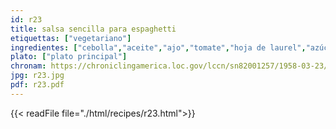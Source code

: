 ```yaml
---
id: r23
title: salsa sencilla para espaghetti
etiquettas: ["vegetariano"]
ingredientes: ["cebolla","aceite","ajo","tomate","hoja de laurel","azúcar","sal","pimienta"]
plato: ["plato principal"]
chronam: https://chroniclingamerica.loc.gov/lccn/sn82001257/1958-03-23/ed-1/seq-5/
jpg: r23.jpg
pdf: r23.pdf
---
```


{{< readFile file="./html/recipes/r23.html">}}